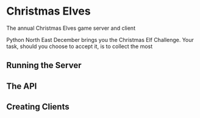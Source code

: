 # Christmas Elves

The annual Christmas Elves game server and client

Python North East December brings you the Christmas Elf Challenge. Your task,
should you choose to accept it, is to collect the most

## Running the Server

## The API

## Creating Clients
